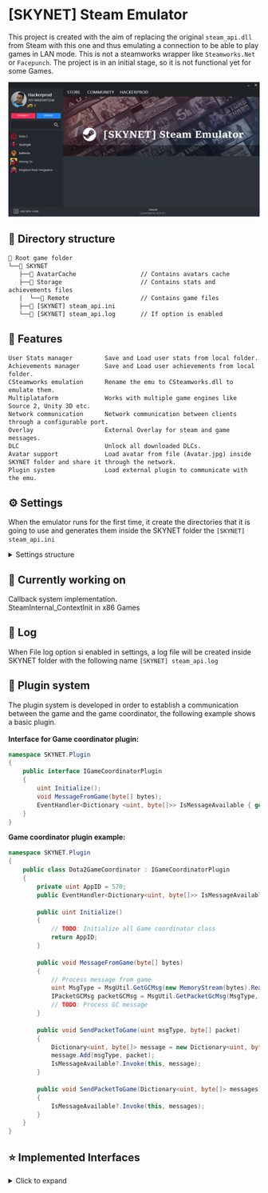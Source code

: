  # [SKYNET] Steam Emulator
This project is created with the aim of replacing the original `steam_api.dll` from Steam with this one and thus emulating a connection to be able to play games in LAN mode.
This is not a steamworks wrapper like `Steamworks.Net` or `Facepunch`.
The project is in an initial stage, so it is not functional yet for some Games.

![Screenshot](Capture.png)

## 📁 Directory structure
```
📁 Root game folder                     
└──📁 SKYNET
   ├──📁 AvatarCache                  // Contains avatars cache
   ├──📁 Storage                      // Contains stats and achievements files
   |  └──📁 Remote                    // Contains game files
   ├──📄 [SKYNET] steam_api.ini       
   └──📑 [SKYNET] steam_api.log       // If option is enabled
```

## 🔗 Features

```
User Stats manager         Save and Load user stats from local folder.
Achievements manager       Save and Load user achievements from local folder.
CSteamworks emulation      Rename the emu to CSteamworks.dll to emulate them.
Multiplataform             Works with multiple game engines like Source 2, Unity 3D etc.
Network communication      Network communication between clients through a configurable port.
Overlay                    External Overlay for steam and game messages.
DLC                        Unlock all downloaded DLCs.
Avatar support             Load avatar from file (Avatar.jpg) inside SKYNET folder and share it through the network.
Plugin system              Load external plugin to communicate with the emu.
```
## ⚙️ Settings
When the emulator runs for the first time, it create the directories that it is going to use and generates them inside the SKYNET folder the `[SKYNET] steam_api.ini`<br />
<details><summary>Settings structure</summary><br />

 [User Info]<br />
PersonaName = Hackerprod<br />
AccountId = 1000<br />

[Game info]<br />
Language = english<br />
AppId = 570<br />

[Network Settings]<br />
ServerIP = 127.0.0.1<br />
BroadcastPort = 28025<br />

[Log Settings]<br />
File = false<br />
Console = true<br />

</details>

## 🔨 Currently working on
Callback system implementation.<br />
SteamInternal_ContextInit in x86 Games

## 📝 Log
When File log option si enabled in settings, a log file will be created inside SKYNET folder with the following name `[SKYNET] steam_api.log`

## 🔌 Plugin system
The plugin system is developed in order to establish a communication between the game and the game coordinator, the following example shows a basic plugin. <br /><br />
**Interface for Game coordinator plugin:**
```csharp
namespace SKYNET.Plugin
{
    public interface IGameCoordinatorPlugin
    {
        uint Initialize();
        void MessageFromGame(byte[] bytes);
        EventHandler<Dictionary <uint, byte[]>> IsMessageAvailable { get; set; }
    }
}
```
**Game coordinator plugin example:**
```csharp
namespace SKYNET.Plugin
{
    public class Dota2GameCoordinator : IGameCoordinatorPlugin
    {
        private uint AppID = 570;
        public EventHandler<Dictionary<uint, byte[]>> IsMessageAvailable { get; set; }

        public uint Initialize()
        {
            // TODO: Initialize all Game coordinator class
            return AppID;
        }

        public void MessageFromGame(byte[] bytes)
        {
            // Process message from game
            uint MsgType = MsgUtil.GetGCMsg(new MemoryStream(bytes).ReadUInt32L());
            IPacketGCMsg packetGCMsg = MsgUtil.GetPacketGcMsg(MsgType, bytes);
            // TODO: Process GC message
        }

        public void SendPacketToGame(uint msgType, byte[] packet)
        {
            Dictionary<uint, byte[]> message = new Dictionary<uint, byte[]>();
            message.Add(msgType, packet);
            IsMessageAvailable?.Invoke(this, message);
        }

        public void SendPacketToGame(Dictionary<uint, byte[]> messages)
        {
            IsMessageAvailable?.Invoke(this, messages);
        }
    }
}
```

## ⭐ Implemented Interfaces

<details><summary>Click to expand</summary><br />

- [x] ISteamAppDisableUpdate
- - [x] SteamAppDisableUpdate001
- [x] ISteamAppList		
- - [x] ISteamAppList001
- [x] ISteamAppDisableUpdate
- - [x] ISteamAppDisableUpdate001
- [x] ISteamApps
- - [x] ISteamApps008
- [x] ISteamClient		
- - [x] ISteamClient017
- - [x] ISteamClient018
- - [x] ISteamClient019
- - [x] ISteamClient020
- [x] ISteamController
- - [x] ISteamController005
- - [x] ISteamController006
- - [x] ISteamController007
- - [x] ISteamController008
- [x] ISteamFriends		
- - [x] ISteamFriends015
- - [x] ISteamFriends017 
- [x] ISteamGameCoordinator
- - [x] ISteamGameCoordinator001
- [ ] ISteamGameSearch		
- [x] ISteamGameServer
- - [x] ISteamGameServer012 
- - [x] ISteamGameServer014
- [x] ISteamGameServerStats	
- - [x] ISteamGameServerStats001 
- [x] ISteamGameStats	
- - [x] ISteamGameStats001 
- [x] ISteamHTMLSurface
- - [x] ISteamHTMLSurface003
- - [x] ISteamHTMLSurface004
- - [x] ISteamHTMLSurface005
- [x] ISteamHTTP
- - [x] ISteamHTTP002 
- - [x] ISteamHTTP003 
- [x] ISteamInput
- - [x] ISteamInput001
- - [x] ISteamInput002
- - [x] ISteamInput006
- [x] ISteamInventory
- - [x] ISteamInventory002
- - [x] ISteamInventory003
- [x] SteamMatchGameSearch
- - [x] SteamMatchGameSearch001 
- [ ] ISteamMasterServerUpdater
- [x] ISteamMatchmaking		
- - [x] ISteamMatchmaking008 
- - [x] ISteamMatchmaking009
- [x] ISteamMatchmakingServers
- - [x] ISteamMatchmakingServers002 
- [x] ISteamMusic		
- - [x] ISteamMusic001 
- [x] ISteamMusicRemote
- - [x] ISteamMusicRemote001 
- [x] ISteamNetworking		
- - [x] ISteamNetworking005
- - [x] ISteamNetworking006 
- [x] ISteamNetworkingMessages
- - [x] SteamNetworkingMessages002
- [x] ISteamNetworkingSockets	
- - [x] ISteamNetworkingSockets008
- - [x] ISteamNetworkingSockets009
- - [x] ISteamNetworkingSockets012
- [x] ISteamNetworkingSocketsSerialized
- - [x] ISteamNetworkingSocketsSerialized002 
- - [x] ISteamNetworkingSocketsSerialized003 
- - [x] ISteamNetworkingSocketsSerialized004 
- - [x] ISteamNetworkingSocketsSerialized005 
- [x] ISteamNetworkingUtils	
- - [x] ISteamNetworkingUtils003
- [x] ISteamParentalSettings
- - [x] ISteamParentalSettings001 
- [x] ISteamRemotePlay		
- - [x] ISteamRemotePlay001		
- [x] ISteamRemoteStorage
- - [x] ISteamRemoteStorage013 
- - [x] ISteamRemoteStorage014 
- - [x] ISteamRemoteStorage016 
- [x] ISteamScreenshots		
- - [x] ISteamScreenshots003 
- [ ] ISteamTV
- [x] ISteamUGC			
- - [x] ISteamUGC010
- - [x] ISteamUGC012
- - [x] ISteamUGC014
- - [x] ISteamUGC015
- - [x] ISteamUGC016
- [x] ISteamUnifiedMessages
- - [x] SteamUnifiedMessages001 
- [x] ISteamUser
- - [x] ISteamUser019 
- - [x] ISteamUser020 
- - [x] ISteamUser021 
- [x] ISteamUserStats		
- - [x] ISteamUserStats012 
- [x] ISteamUtils
- - [x] ISteamUtils009
- - [x] ISteamUtils010
- [x] ISteamVideo			
- - [x] ISteamVideo002 
</details>

